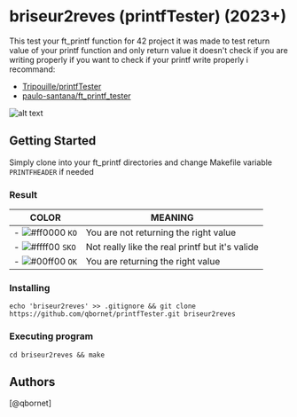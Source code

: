 # briseur2reves (printfTester) (2023+)

This test your ft_printf function for 42 project it was made to test return value of your printf function and only return value it doesn't check if you are writing properly if you want to check if your printf write properly i recommand:

- [Tripouille/printfTester](https://github.com/Tripouille/printfTester)
- [paulo-santana/ft_printf_tester](https://github.com/paulo-santana/ft_printf_tester)


![alt text](https://i.imgur.com/c0gTFGf.png)

## Getting Started

Simply clone into your ft_printf directories and change Makefile variable `PRINTFHEADER` if needed

### Result

| COLOR | MEANING | 
| ------------- | ------------- |
| - ![#ff0000](https://via.placeholder.com/15/ff0000/ff0000.png) `KO` | You are not returning the right value |
| - ![#ffff00](https://via.placeholder.com/15/ffff00/ffff00.png) `SKO` | Not really like the real printf but it's valide |
| - ![#00ff00](https://via.placeholder.com/15/00ff00/00ff00.png) `OK` | You are returning the right value |




### Installing

```
echo 'briseur2reves' >> .gitignore && git clone https://github.com/qbornet/printfTester.git briseur2reves
```


### Executing program

```
cd briseur2reves && make
```



## Authors

[@qbornet]

